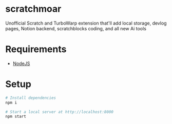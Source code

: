 # scratchmoar
Unofficial Scratch and TurboWarp extension that'll add local storage, devlog pages, Notion backend, scratchblocks coding, and all new Ai tools

# Requirements
- [NodeJS](https://nodejs.org/en/download/)

# Setup
```bash
# Install dependencies
npm i

# Start a local server at http://localhost:8000
npm start
```